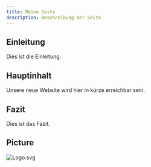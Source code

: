 ```yaml
---
title: Meine Seite
description: Beschreibung der Seite
---
```


## Einleitung

Dies ist die Einleitung.

## Hauptinhalt

Unsere neue Website wird hier in kürze erreichbar sein.

## Fazit

Dies ist das Fazit.

## Picture

![Logo.svg](/Logo.svg)
